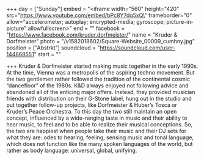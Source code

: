 +++
day = ["Sunday"]
embed = "<iframe width=\"560\" height=\"420\" src=\"https://www.youtube.com/embed/bPc8Y7dq5xQ\" frameborder=\"0\" allow=\"accelerometer; autoplay; encrypted-media; gyroscope; picture-in-picture\" allowfullscreen></iframe>"
end = ""
facebook = "https://www.facebook.com/kruder.dorfmeister/"
name = "Kruder & Dorfmeister"
photo = "/v1582018602/Square-Website_00009_cumhny.jpg"
position = ["Abstrkt"]
soundcloud = "https://soundcloud.com/user-144868551"
start = ""

+++
Kruder & Dorfmeister started making music together in the early 1990s. At the time, Vienna was a metropolis of the aspiring techno movement. But the two gentlemen rather followed the tradition of the continental cosmic “dancefloor” of the 1980s. K&D always enjoyed not following advice and abandoned all of the enticing major offers. Instead, they provided musician friends with distribution on their G-Stone label, hung out in the studio and put together follow-up projects, like Dorfmeister & Huber’s Tosca or Kruder’s Peace Orchestra. To this day the two still maintain an open concept, influenced by a wide-ranging taste in music and their ability to hear music, to feel and to be able to realize their musical conceptions. So, the two are happiest when people take their music and their DJ sets for what they are: odes to hearing, feeling, sensing music and tonal language, which does not function like the many spoken languages of the world, but rather as body language: universal, global, unifying.